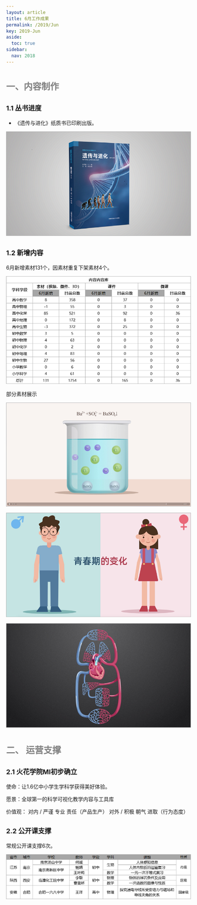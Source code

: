 ```yaml
---
layout: article
title: 6月工作成果
permalink: /2019/Jun
key: 2019-Jun
aside:
  toc: true
sidebar:
  nav: 2018
---
```


<bro/><bro/>

# <font size="5" color="gray">一、内容制作</font>

## <font size="4" >1.1 丛书进度</font>

- 《遗传与进化》纸质书已印刷出版。

![avatar](images/20190601.png)

## <font size="4" >1.2 新增内容</font>

6月新增素材131个，因素材重复下架素材4个。

![avatar](images/20190608.png)

部分素材展示

![avatar](images/20190603.png)

![avatar](images/20190604.png)

![avatar](images/20190605.png)

# <font size="5" color="gray">二、	运营支撑</font>

## <font size="4" >2.1 火花学院MI初步确立</font>

使命：让1.6亿中小学生学科学获得美好体验。

愿景：全球第一的科学可视化教学内容与工具库

价值观：
对内 /  严谨 专业 责任（产品生产）
对外 /  积极 朝气 进取（行为态度）

## <font size="4" >2.2 公开课支撑</font>

常规公开课支撑6次。

![avatar](images/20190609.png)





